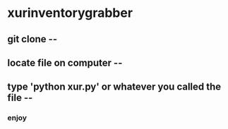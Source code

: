 # xurinventorygrabber
## git clone -- 
## locate file on computer -- 
## type 'python xur.py' or whatever you called the file -- 
### enjoy
